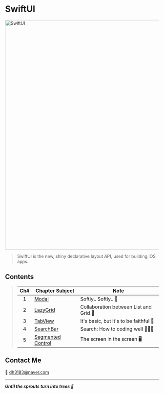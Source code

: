 # SwiftUI
<img width="750" alt="SwiftUI" src="https://user-images.githubusercontent.com/83414134/197437410-3d5e1bf6-17e0-423f-ae3a-0b4a423cd71a.png">

> SwiftUI is the new, shiny declarative layout API, used for building iOS apps.

## Contents
> |Ch#|Chapter Subject|Note|
> |:---:|---|---|
> |1|[Modal](https://github.com/dh3183/SwiftUI-Study/blob/main/documentation/Modal.md)|Softly.. Softly.. 👀|
> |2|[LazyGrid](https://github.com/dh3183/SwiftUI-Study/blob/main/documentation/LazyGrid.md)|Collaboration between List and Grid 📐|
> |3|[TabView](https://github.com/dh3183/SwiftUI-Study/blob/main/documentation/TabView.md)|It's basic, but it's to be faithful 🙂|
> |4|[SearchBar](https://github.com/dh3183/SwiftUI-Study/blob/main/documentation/SearchBar.md)|Search: How to coding well 👨🏻‍💻|
> |5|[Segmented Control](https://github.com/dh3183/SwiftUI-Study/blob/main/documentation/Segmented%20Control.md)|The screen in the screen 🖥️|
>

## Contact Me
📧 dh3183@naver.com

***
***Until the sprouts turn into trees 🌱***

